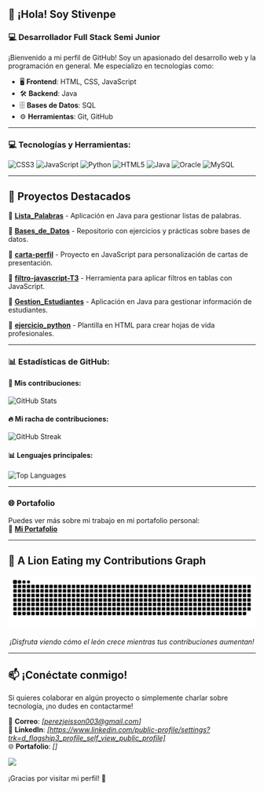 ## 👋 ¡Hola! Soy Stivenpe

### 💻 Desarrollador Full Stack Semi Junior

¡Bienvenido a mi perfil de GitHub! Soy un apasionado del desarrollo web y la programación en general. Me especializo en tecnologías como:

- 🖥️ **Frontend**: HTML, CSS, JavaScript
- 🛠️ **Backend**: Java
- 🗄️ **Bases de Datos**: SQL
- ⚙️ **Herramientas**: Git, GitHub

---

### 💻 **Tecnologías y Herramientas**:
![CSS3](https://img.shields.io/badge/css3-%231572B6.svg?style=for-the-badge&logo=css3&logoColor=white) ![JavaScript](https://img.shields.io/badge/javascript-%23323330.svg?style=for-the-badge&logo=javascript&logoColor=%23F7DF1E)
![Python](https://img.shields.io/badge/python-3670A0?style=for-the-badge&logo=python&logoColor=ffdd54)
![HTML5](https://img.shields.io/badge/html5-%23E34F26.svg?style=for-the-badge&logo=html5&logoColor=white)
![Java](https://img.shields.io/badge/java-%23ED8B00.svg?style=for-the-badge&logo=openjdk&logoColor=white)
![Oracle](https://img.shields.io/badge/Oracle-F80000?style=for-the-badge&logo=oracle&logoColor=white) ![MySQL](https://img.shields.io/badge/mysql-4479A1.svg?style=for-the-badge&logo=mysql&logoColor=white)

---

## 🚀 Proyectos Destacados

🔹 [**Lista_Palabras**](https://github.com/stivenpe/-Lista_Palabras) - Aplicación en Java para gestionar listas de palabras.

🔹 [**Bases_de_Datos**](https://github.com/stivenpe/Bases_de_Datos) - Repositorio con ejercicios y prácticas sobre bases de datos.

🔹 [**carta-perfil**](https://github.com/stivenpe/carta-perfil) - Proyecto en JavaScript para personalización de cartas de presentación.

🔹 [**filtro-javascript-T3**](https://github.com/stivenpe/filtro-javascript-T3) - Herramienta para aplicar filtros en tablas con JavaScript.

🔹 [**Gestion_Estudiantes**](https://github.com/stivenpe/Gestion_Estudiantes) - Aplicación en Java para gestionar información de estudiantes.

🔹 [**ejercicio_python**](https://github.com/stivenpe/ejerciciospython) - Plantilla en HTML para crear hojas de vida profesionales.

---

### 📊 **Estadísticas de GitHub**:
#### 🌟 **Mis contribuciones**:
![GitHub Stats](https://github-readme-stats.vercel.app/api?username=stivenpe&theme=dark&hide_border=false&include_all_commits=false&count_private=false)
#### 🔥 **Mi racha de contribuciones**:
![GitHub Streak](https://github-readme-streak-stats.herokuapp.com/?user=stivenpe&theme=dark&hide_border=false)
#### 📊 **Lenguajes principales**:
![Top Languages](https://github-readme-stats.vercel.app/api/top-langs/?username=stivenpe&theme=dark&hide_border=false&include_all_commits=false&count_private=false&layout=compact)

---

### 🌐 **Portafolio**
Puedes ver más sobre mi trabajo en mi portafolio personal:  
🔗 **[Mi Portafolio]()**

---

## 🦁 A Lion Eating my Contributions Graph

<p align="center">
  <img src="https://github.com/Platane/snk/raw/output/github-contribution-grid-snake.svg" alt="Lion Eating Contributions">
</p>

<p align="center">
  <i>¡Disfruta viendo cómo el león crece mientras tus contribuciones aumentan!</i>
</p>

---

## 📫 ¡Conéctate conmigo!

Si quieres colaborar en algún proyecto o simplemente charlar sobre tecnología, ¡no dudes en contactarme!

📧 **Correo**: _[perezjeisson003@gmail.com]_  
💼 **LinkedIn**: _[https://www.linkedin.com/public-profile/settings?trk=d_flagship3_profile_self_view_public_profile]_  
🌐 **Portafolio**: _[]_  

[![](https://visitcount.itsvg.in/api?id=stivenpe&icon=0&color=0)](https://visitcount.itsvg.in)

¡Gracias por visitar mi perfil! 🚀
